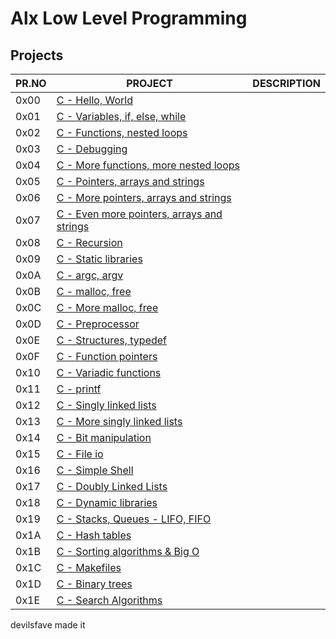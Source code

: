 # Alx Low Level Programming

## Projects

| PR.NO | PROJECT                                                                           | DESCRIPTION |
| ----- | --------------------------------------------------------------------------------- | ----------- |
| 0x00  | [C - Hello, World](./0x00-hello_world)                                            |             |
| 0x01  | [C - Variables, if, else, while](./0x01-variables_if_else_while)                  |             |
| 0x02  | [C - Functions, nested loops](./0x02-functions_nested_loops)                      |             |
| 0x03  | [C - Debugging](./0x03-debugging)                                                 |             |
| 0x04  | [C - More functions, more nested loops](./0x04-more_functions_nested_loops)       |             |
| 0x05  | [C - Pointers, arrays and strings](./0x05-pointers_arrays_strings)                |             |
| 0x06  | [C - More pointers, arrays and strings](./0x06-pointers_arrays_strings)           |             |
| 0x07  | [C - Even more pointers, arrays and strings](./0x07-pointers_arrays_strings)      |             |
| 0x08  | [C - Recursion](./0x08-recursion)                                                 |             |
| 0x09  | [C - Static libraries](./0x09-static_libraries)                                   |             |
| 0x0A  | [C - argc, argv](./0x0A-argc_argv)                                                |             |
| 0x0B  | [C - malloc, free](./0x0B-malloc_free)                                            |             |
| 0x0C  | [C - More malloc, free](./0x0C-more_malloc_free)                                  |             |
| 0x0D  | [C - Preprocessor](./0x0D-preprocessor)                                           |             |
| 0x0E  | [C - Structures, typedef](./0x0E-structures_typedef)                              |             |
| 0x0F  | [C - Function pointers](./0x0F-function_pointers)                                 |             |
| 0x10  | [C - Variadic functions](./0x10-variadic_functions)                               |             |
| 0x11  | [C - printf](https://github.com/MubarekSD/printf)                                 |             |
| 0x12  | [C - Singly linked lists](./0x12-singly_linked_lists)                             |             |
| 0x13  | [C - More singly linked lists](./0x13-more_singly_linked_lists)                   |             |
| 0x14  | [C - Bit manipulation](./0x14-bit_manipulation)                                   |             |
| 0x15  | [C - File io](./0x15-file_io)                                                     |             |
| 0x16  | [C - Simple Shell](https://github.com/MubarekSD/simple_shell)                     |             |
| 0x17  | [C - Doubly Linked Lists](./0x17-doubly_linked_lists)                             |             |
| 0x18  | [C - Dynamic libraries](./0x18-dynamic_libraries)                                 |             |
| 0x19  | [C - Stacks, Queues - LIFO, FIFO](https://github.com/MubarekSD/monty)             |             |
| 0x1A  | [C - Hash tables](./0x1A-hash_tables)                                             |             |
| 0x1B  | [C - Sorting algorithms & Big O](https://github.com/MubarekSD/sorting_algorithms) |             |
| 0x1C  | [C - Makefiles](./0x1C-makefiles)                                                 |             |
| 0x1D  | [C - Binary trees](https://github.com/MubarekSD/binary_trees)                     |             |
| 0x1E  | [C - Search Algorithms](./0x1E-search_algorithms)                                 |             |



devilsfave made it
